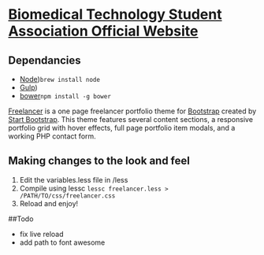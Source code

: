 # [Biomedical Technology Student Association Official Website](http://sdsubtsa.sdsu.edu/)

## Dependancies
* [Node](http://nodejs.org/))`brew install node` 
* [Gulp](http://gulpjs.com/))
* [bower](http://bower.io/)`npm install -g bower` 

[Freelancer](http://startbootstrap.com/template-overviews/freelancer/) is a one page freelancer portfolio theme for [Bootstrap](http://getbootstrap.com/) created by [Start Bootstrap](http://startbootstrap.com/). This theme features several content sections, a responsive portfolio grid with hover effects, full page portfolio item modals, and a working PHP contact form.

## Making changes to the look and feel
1. Edit the variables.less file in /less
2. Compile using lessc 
`lessc freelancer.less > /PATH/TO/css/freelancer.css`
3. Reload and enjoy!

##Todo

- fix live reload
- add path to font awesome